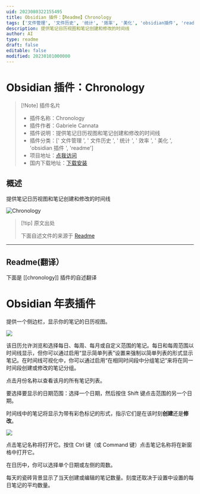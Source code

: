 ```yaml
---
uid: 2023080322155495
title: Obsidian 插件：【Readme】Chronology
tags: ['文件管理', '文件历史', '统计', '效率', '美化', 'obsidian插件', 'readme']
description: 提供笔记日历视图和笔记创建和修改的时间线
author: AI
type: readme
draft: false
editable: false
modified: 20230101000000
---
```


# Obsidian 插件：Chronology

> [!Note] 插件名片
> - 插件名称：Chronology
> - 插件作者：Gabriele Cannata
> - 插件说明：提供笔记日历视图和笔记创建和修改的时间线
> - 插件分类：[' 文件管理 ', ' 文件历史 ', ' 统计 ', ' 效率 ', ' 美化 ', 'obsidian 插件 ', 'readme']
> - 项目地址：[点我访问](https://github.com/Canna71/obsidian-chronology)
> - 国内下载地址：[下载安装](https://pkmer.cn/products/plugin/pluginMarket/?chronology)

## 概述

提供笔记日历视图和笔记创建和修改的时间线

![Chronology](https://cdn.pkmer.cn/covers/chronology.png!pkmer)

> [!tip] 原文出处
>
>下面自述文件的来源于 [Readme](https://ghproxy.net/https://raw.githubusercontent.com/Canna71/obsidian-chronology/master/README.md)
>

---

## Readme(翻译）

下面是 [[chronology]] 插件的自述翻译

# Obsidian 年表插件

提供一个侧边栏，显示你的笔记的日历视图。

![](media/demo.gif)

该日历允许浏览和选择每日、每周、每月或自定义范围的笔记。每日和每周范围以时间线显示，但你可以通过启用“显示简单列表”设置来强制以简单列表的形式显示笔记。在时间线可视化中，你可以通过启用“在相同时间段中分组笔记”来将在同一时间段创建或修改的笔记分组。

点击月份名称以查看该月的所有笔记列表。

要选择要显示的日期范围：选择一个日期，然后按住 Shift 键点击范围的另一个日期。

时间线中的笔记将显示为带有彩色标记的形式，指示它们是在该时刻**创建**还是**修改**。

![](media/example.png)

点击笔记名称将打开它。按住 Ctrl 键（或 Command 键）点击笔记名称将在新窗格中打开它。

在日历中，你可以选择单个日期或左侧的周数。

每天的瓷砖背景显示了当天创建或编辑的笔记数量。刻度还取决于设置中设置的每日笔记的平均数量。
